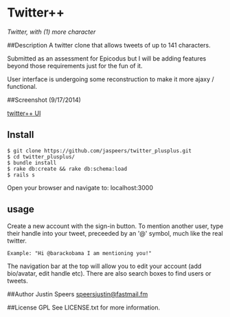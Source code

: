 Twitter++
=====
*Twitter, with (1) more character*

##Description
A twitter clone that allows tweets of up to 141 characters.

Submitted as an assessment for Epicodus but I will be adding features beyond those requirements just for the fun of it.

User interface is undergoing some reconstruction to make it more ajaxy / functional.


##Screenshot (9/17/2014)

[twitter++ UI](https://raw.githubusercontent.com/jaspeers/twitter_plusplus/master/public/screenshot.png)

## Install
    $ git clone https://github.com/jaspeers/twitter_plusplus.git
    $ cd twitter_plusplus/
    $ bundle install
    $ rake db:create && rake db:schema:load
    $ rails s

Open your browser and navigate to:
    localhost:3000

## usage
Create a new account with the sign-in button.
To mention another user, type their handle into your tweet, preceeded by an '@' symbol, much like the real twitter.

    Example: "Hi @barackobama I am mentioning you!"

The navigation bar at the top will allow you to edit your account (add bio/avatar, edit handle etc). There are also search boxes to find users or tweets.

##Author
Justin Speers <speersjustin@fastmail.fm>

##License
GPL
See LICENSE.txt for more information.
